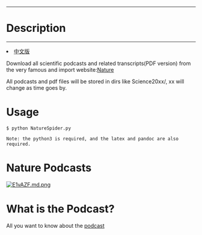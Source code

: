 -------------
# Description #
-------------

<li><a href="README_CN.md">中文版</a></li>

Download all scientific podcasts and related transcripts(PDF version) from the very famous and import website:[Nature](https://www.nature.com/)

All podcasts and pdf files will be stored in dirs like Science20xx/, xx will change as time goes by.

# Usage #
	$ python NatureSpider.py

	Note: the python3 is required, and the latex and pandoc are also required.

# Nature Podcasts #
[![E1vAZF.md.png](https://s2.ax1x.com/2019/04/29/E1vAZF.md.png)](https://imgchr.com/i/E1vAZF)

# What is the Podcast? #
All you want to know  about the [podcast](https://en.wikipedia.org/wiki/Podcast)

